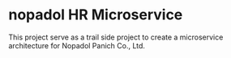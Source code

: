 # nopadol HR Microservice
This project serve as a trail side project to create a microservice architecture for Nopadol Panich Co., Ltd.
